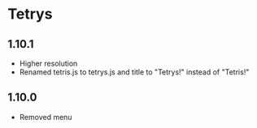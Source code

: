 # Tetrys

## 1.10.1

-   Higher resolution
-   Renamed tetris.js to tetrys.js and title to "Tetrys!" instead of "Tetris!"

## 1.10.0

-   Removed menu
